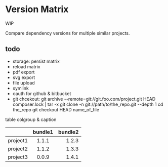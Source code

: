 # Version Matrix

WIP

Compare dependency versions for multiple similar projects.

## todo

- storage: persist matrix
- reload matrix
- pdf export
- svg export
- file upload
- symlink
- oauth for github & bitbucket
- git chcekout: 
  git archive --remote=git://git.foo.com/project.git HEAD composer.lock | tar -x
  git clone -n git://path/to/the_repo.git --depth 1
  cd the_repo
  git checkout HEAD name_of_file

table colgroup & caption



|               | bundle1       | bundle2  |
| ------------- |:-------------:| --------:|
| project1      | 1.1.1         | 1.2.3    |
| project2      | 1.1.2         | 1.3.3    |
| project3      | 0.0.9         | 1.4.1    |